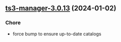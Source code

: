 

## [ts3-manager-3.0.13](https://github.com/truecharts/charts/compare/ts3-manager-3.0.12...ts3-manager-3.0.13) (2024-01-02)

### Chore



- force bump to ensure up-to-date catalogs